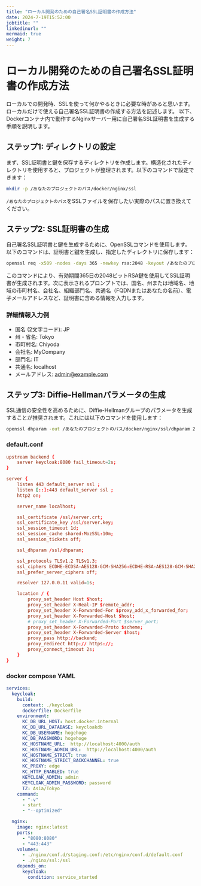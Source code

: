 ```yaml
---
title: "ローカル開発のための自己署名SSL証明書の作成方法"
date: 2024-7-19T15:52:00
jobtitle: ""
linkedinurl: ""
mermaid: true
weight: 7
---
```


# ローカル開発のための自己署名SSL証明書の作成方法

ローカルでの開発時、SSLを使って何かやるときに必要な時があると思います。
ローカルだけで使える自己署名SSL証明書の作成する方法を記述します。
以下、Dockerコンテナ内で動作するNginxサーバー用に自己署名SSL証明書を生成する手順を説明します。

## ステップ1: ディレクトリの設定

まず、SSL証明書と鍵を保存するディレクトリを作成します。構造化されたディレクトリを使用すると、プロジェクトが整理されます。以下のコマンドで設定できます：

```bash
mkdir -p /あなたのプロジェクトのパス/docker/nginx/ssl
```

`/あなたのプロジェクトのパス`をSSLファイルを保存したい実際のパスに置き換えてください。

## ステップ2: SSL証明書の生成

自己署名SSL証明書と鍵を生成するために、OpenSSLコマンドを使用します。以下のコマンドは、証明書と鍵を生成し、指定したディレクトリに保存します：

```bash
openssl req -x509 -nodes -days 365 -newkey rsa:2048 -keyout /あなたのプロジェクトのパス/docker/nginx/ssl/server.key -out /あなたのプロジェクトのパス/docker/nginx/ssl/server.crt
```

このコマンドにより、有効期間365日の2048ビットRSA鍵を使用してSSL証明書が生成されます。次に表示されるプロンプトでは、国名、州または地域名、地域の市町村名、会社名、組織部門名、共通名（FQDNまたはあなたの名前）、電子メールアドレスなど、証明書に含める情報を入力します。

### 詳細情報入力例

- 国名 (2文字コード): JP
- 州・省名: Tokyo
- 市町村名: Chiyoda
- 会社名: MyCompany
- 部門名: IT
- 共通名: localhost
- メールアドレス: <admin@example.com>

## ステップ3: Diffie-Hellmanパラメータの生成

SSL通信の安全性を高めるために、Diffie-Hellmanグループのパラメータを生成することが推奨されます。これには以下のコマンドを使用します：

```bash
openssl dhparam -out /あなたのプロジェクトのパス/docker/nginx/ssl/dhparam 2048
```

### default.conf

```conf
upstream backend {
    server keycloak:8080 fail_timeout=2s;
}

server {
    listen 443 default_server ssl ;
    listen [::]:443 default_server ssl ;
    http2 on;

    server_name localhost;

    ssl_certificate /ssl/server.crt;
    ssl_certificate_key /ssl/server.key;
    ssl_session_timeout 1d;
    ssl_session_cache shared:MozSSL:10m;
    ssl_session_tickets off;

    ssl_dhparam /ssl/dhparam;

    ssl_protocols TLSv1.2 TLSv1.3;
    ssl_ciphers ECDHE-ECDSA-AES128-GCM-SHA256:ECDHE-RSA-AES128-GCM-SHA256:ECDHE-ECDSA-AES256-GCM-SHA384:ECDHE-RSA-AES256-GCM-SHA384:ECDHE-ECDSA-CHACHA20-POLY1305:ECDHE-RSA-CHACHA20-POLY1305:DHE-RSA-AES128-GCM-SHA256:DHE-RSA-AES256-GCM-SHA384:DHE-RSA-CHACHA20-POLY1305;
    ssl_prefer_server_ciphers off;

    resolver 127.0.0.11 valid=1s;

    location / {
        proxy_set_header Host $host;
        proxy_set_header X-Real-IP $remote_addr;
        proxy_set_header X-Forwarded-For $proxy_add_x_forwarded_for;
        proxy_set_header X-Forwarded-Host $host;
        # proxy_set_header X-Forwarded-Port $server_port;
        proxy_set_header X-Forwarded-Proto $scheme;
        proxy_set_header X-Forwarded-Server $host;
        proxy_pass http://backend;
        proxy_redirect http:// https://;
        proxy_connect_timeout 2s;
    }
}

```

### docker compose YAML

```yaml
services:
  keycloak:
    build:
      context: ./keycloak
      dockerfile: Dockerfile
    environment:
      KC_DB_URL_HOST: host.docker.internal
      KC_DB_URL_DATABASE: keycloakdb
      KC_DB_USERNAME: hogehoge
      KC_DB_PASSWORD: hogehoge
      KC_HOSTNAME_URL:  http://localhost:4000/auth
      KC_HOSTNAME_ADMIN_URL:  http://localhost:4000/auth
      KC_HOSTNAME_STRICT: true
      KC_HOSTNAME_STRICT_BACKCHANNEL: true
      KC_PROXY: edge
      KC_HTTP_ENABLED: true
      KEYCLOAK_ADMIN: admin
      KEYCLOAK_ADMIN_PASSWORD: password
      TZ: Asia/Tokyo
    command:
      - "-v"
      - start
      - "--optimized"

  nginx:
    image: nginx:latest
    ports:
      - "8080:8080"
      - "443:443"
    volumes:
      - ./nginx/conf.d/staging.conf:/etc/nginx/conf.d/default.conf
      - ./nginx/ssl:/ssl
    depends_on:
      keycloak:
        condition: service_started

```
